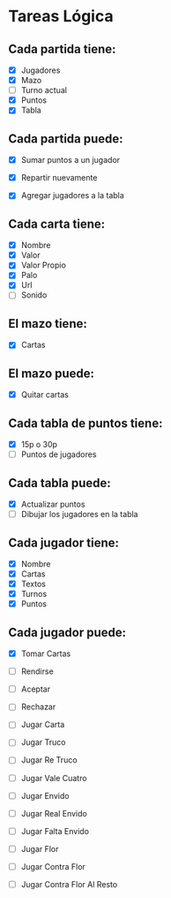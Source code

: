 # Tareas Lógica

## Cada partida tiene: 

- [x] Jugadores
- [x] Mazo
- [ ] Turno actual
- [x] Puntos
- [x] Tabla

## Cada partida puede:

- [x] Sumar puntos a un jugador

- [x] Repartir nuevamente
- [x] Agregar jugadores a la tabla

## Cada carta tiene:

- [x] Nombre
- [x] Valor
- [x] Valor Propio
- [x] Palo
- [x] Url
- [ ] Sonido

## El mazo tiene:

- [x] Cartas

## El mazo puede:

- [x] Quitar cartas

## Cada tabla de puntos tiene:

- [x] 15p o 30p
- [ ] Puntos de jugadores

## Cada tabla puede:

- [x] Actualizar puntos
- [ ] Dibujar los jugadores en la tabla

## Cada jugador tiene:

- [x] Nombre 
- [x] Cartas
- [x] Textos
- [x] Turnos
- [x] Puntos

## Cada jugador puede:

- [x] Tomar Cartas
- [ ] Rendirse
- [ ] Aceptar
- [ ] Rechazar
- [ ] Jugar Carta
- [ ] Jugar Truco
- [ ] Jugar Re Truco
- [ ] Jugar Vale Cuatro
- [ ] Jugar Envido
- [ ] Jugar Real Envido
- [ ] Jugar Falta Envido
- [ ] Jugar Flor
- [ ] Jugar Contra Flor
- [ ] Jugar Contra Flor Al Resto

